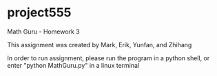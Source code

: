 # project555
Math Guru - Homework 3

This assignment was created by Mark, Erik, Yunfan, and Zhihang

In order to run assignment, please run the program in a python shell, or enter "python MathGuru.py" in a linux terminal
